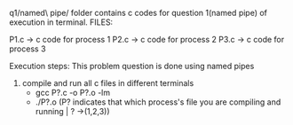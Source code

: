 q1/named\ pipe/  folder contains c codes for question 1(named pipe) of execution in terminal.
FILES:

P1.c
	-> c code for process 1
P2.c
	-> c code for process 2
P3.c
	-> c code for process 3

Execution steps:
This problem question is done using named pipes
1. compile and run all c files in different terminals 
	- gcc P?.c -o P?.o -lm
	- ./P?.o
	(P? indicates that which process's file you are compiling and running | ? ->(1,2,3))
